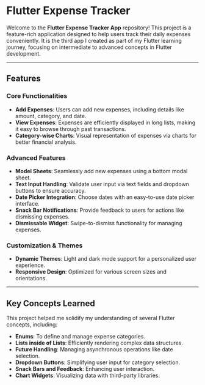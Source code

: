 # Flutter Expense Tracker

Welcome to the **Flutter Expense Tracker App** repository! This project is a feature-rich application designed to help users track their daily expenses conveniently. It is the third app I created as part of my Flutter learning journey, focusing on intermediate to advanced concepts in Flutter development.

---

## Features

### Core Functionalities
- **Add Expenses**: Users can add new expenses, including details like amount, category, and date.
- **View Expenses**: Expenses are efficiently displayed in long lists, making it easy to browse through past transactions.
- **Category-wise Charts**: Visual representation of expenses via charts for better financial analysis.

### Advanced Features
- **Model Sheets**: Seamlessly add new expenses using a bottom modal sheet.
- **Text Input Handling**: Validate user input via text fields and dropdown buttons to ensure accuracy.
- **Date Picker Integration**: Choose dates with an easy-to-use date picker interface.
- **Snack Bar Notifications**: Provide feedback to users for actions like dismissing expenses.
- **Dismissable Widget**: Swipe-to-dismiss functionality for managing expenses.

### Customization & Themes
- **Dynamic Themes**: Light and dark mode support for a personalized user experience.
- **Responsive Design**: Optimized for various screen sizes and orientations.

---

## Key Concepts Learned
This project helped me solidify my understanding of several Flutter concepts, including:
- **Enums**: To define and manage expense categories.
- **Lists inside of Lists**: Efficiently rendering complex data structures.
- **Future Handling**: Managing asynchronous operations like date selection.
- **Dropdown Buttons**: Simplifying user input for category selection.
- **Snack Bars and Feedback**: Enhancing user interaction.
- **Chart Widgets**: Visualizing data with third-party libraries.




